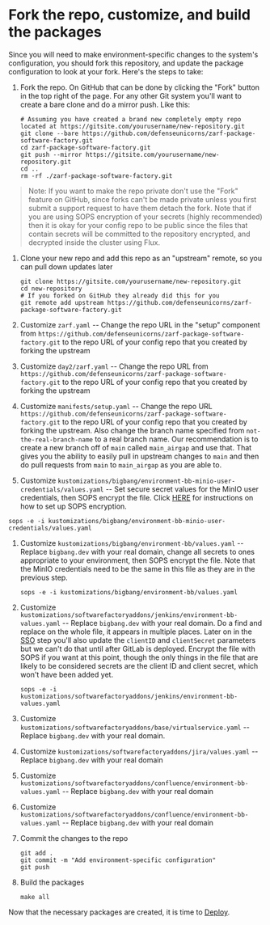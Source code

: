 # Fork the repo, customize, and build the packages

Since you will need to make environment-specific changes to the system's configuration, you should fork this repository, and update the package configuration to look at your fork. Here's the steps to take:

1. Fork the repo. On GitHub that can be done by clicking the "Fork" button in the top right of the page. For any other Git system you'll want to create a bare clone and do a mirror push. Like this:

   ```shell
   # Assuming you have created a brand new completely empty repo located at https://gitsite.com/yourusername/new-repository.git
   git clone --bare https://github.com/defenseunicorns/zarf-package-software-factory.git
   cd zarf-package-software-factory.git
   git push --mirror https://gitsite.com/yourusername/new-repository.git
   cd ..
   rm -rf ./zarf-package-software-factory.git
   ```

> Note: If you want to make the repo private don't use the "Fork" feature on GitHub, since forks can't be made private unless you first submit a support request to have them detach the fork. Note that if you are using SOPS encryption of your secrets (highly recommended) then it is okay for your config repo to be public since the files that contain secrets will be committed to the repository encrypted, and decrypted inside the cluster using Flux.

1. Clone your new repo and add this repo as an "upstream" remote, so you can pull down updates later

    ```shell
    git clone https://gitsite.com/yourusername/new-repository.git
    cd new-repository
    # If you forked on GitHub they already did this for you
    git remote add upstream https://github.com/defenseunicorns/zarf-package-software-factory.git
    ```

1. Customize `zarf.yaml` -- Change the repo URL in the "setup" component from `https://github.com/defenseunicorns/zarf-package-software-factory.git` to the repo URL of your config repo that you created by forking the upstream

1. Customize `day2/zarf.yaml` -- Change the repo URL from `https://github.com/defenseunicorns/zarf-package-software-factory.git` to the repo URL of your config repo that you created by forking the upstream

1. Customize `manifests/setup.yaml` -- Change the repo URL `https://github.com/defenseunicorns/zarf-package-software-factory.git` to the repo URL of your config repo that you created by forking the upstream. Also change the branch name specified from `not-the-real-branch-name` to a real branch name. Our recommendation is to create a new branch off of `main` called `main_airgap` and use that. That gives you the ability to easily pull in upstream changes to `main` and then do pull requests from `main` to `main_airgap` as you are able to.

1. Customize `kustomizations/bigbang/environment-bb-minio-user-credentials/values.yaml` -- Set secure secret values for the MinIO user credentials, then SOPS encrypt the file. Click [HERE](sops.md) for instructions on how to set up SOPS encryption.

  ```shell
  sops -e -i kustomizations/bigbang/environment-bb-minio-user-credentials/values.yaml
  ```

1. Customize `kustomizations/bigbang/environment-bb/values.yaml` -- Replace `bigbang.dev` with your real domain, change all secrets to ones appropriate to your environment, then SOPS encrypt the file. Note that the MinIO credentials need to be the same in this file as they are in the previous step.

    ```shell
    sops -e -i kustomizations/bigbang/environment-bb/values.yaml
    ```

1. Customize `kustomizations/softwarefactoryaddons/jenkins/environment-bb-values.yaml` -- Replace `bigbang.dev` with your real domain. Do a find and replace on the whole file, it appears in multiple places. Later on in the [SSO](sso.md) step you'll also update the `clientID` and `clientSecret` parameters but we can't do that until after GitLab is deployed. Encrypt the file with SOPS if you want at this point, though the only things in the file that are likely to be considered secrets are the client ID and client secret, which won't have been added yet.

    ```shell
    sops -e -i kustomizations/softwarefactoryaddons/jenkins/environment-bb-values.yaml
    ```

1. Customize `kustomizations/softwarefactoryaddons/base/virtualservice.yaml` -- Replace `bigbang.dev` with your real domain.

1. Customize `kustomizations/softwarefactoryaddons/jira/values.yaml` -- Replace `bigbang.dev` with your real domain

1. Customize `kustomizations/softwarefactoryaddons/confluence/environment-bb-values.yaml` -- Replace `bigbang.dev` with your real domain

1. Customize `kustomizations/softwarefactoryaddons/confluence/environment-bb-values.yaml` -- Replace `bigbang.dev` with your real domain

1.  Commit the changes to the repo

    ```shell
    git add .
    git commit -m "Add environment-specific configuration"
    git push
    ```

1. Build the packages

    ```shell
    make all
    ```

Now that the necessary packages are created, it is time to [Deploy](deploy.md).
